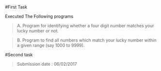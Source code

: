 #First Task

Executed The Following programs

> A. Program for identifying whether a four digit number matches your lucky number or not. 

> B. Program to find all numbers which match your lucky number within a given range (say 1000 to 9999).  

#Second task

>Submission date : 06/02/2017